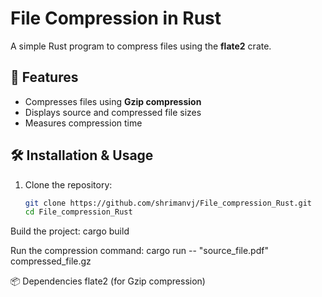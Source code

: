 # File Compression in Rust

A simple Rust program to compress files using the **flate2** crate.

## 🚀 Features
- Compresses files using **Gzip compression**  
- Displays source and compressed file sizes  
- Measures compression time  

## 🛠️ Installation & Usage
1. Clone the repository:  
   ```bash
   git clone https://github.com/shrimanvj/File_compression_Rust.git
   cd File_compression_Rust
Build the project:
cargo build

Run the compression command:
cargo run -- "source_file.pdf" compressed_file.gz

📦 Dependencies
flate2 (for Gzip compression)
